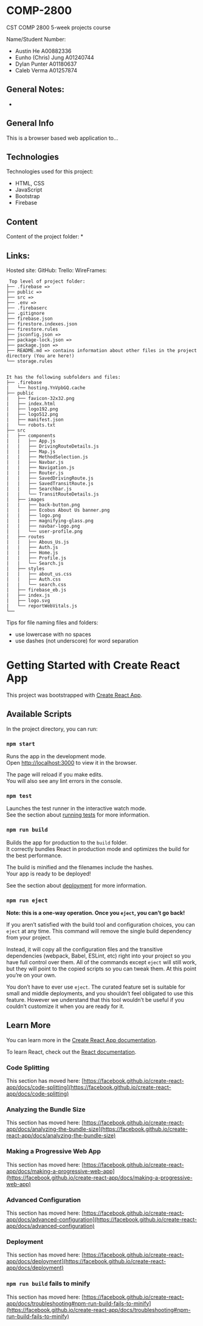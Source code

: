 # COMP-2800
CST COMP 2800 5-week projects course

Name/Student Number:
* Austin He A00882336
* Eunho (Chris) Jung A01240744
* Dylan Punter A01180637
* Caleb Verma A01257874

## General Notes:
* 

## General Info
This is a browser based web application to...

## Technologies
Technologies used for this project:
* HTML, CSS
* JavaScript
* Bootstrap
* Firebase
	
## Content
Content of the project folder:
*  

## Links:
Hosted site: 
GitHub:
Trello: 
WireFrames:

```
 Top level of project folder: 
├── .firebase =>
├── public => 
├── src => 
├── .env => 
├── .firebaserc
├── .gitignore
├── firebase.json
├── firestore.indexes.json
├── firestore.rules
├── jsconfig.json =>
├── package-lock.json =>
├── package.json => 
├── README.md => contains information about other files in the project directory (You are here!)
└── storage.rules


It has the following subfolders and files:
├── .firebase
|   └── hosting.YnVpbGQ.cache
├── public
|   ├── favicon-32x32.png
|   ├── index.html
|   ├── logo192.png
|   ├── logo512.png
|   ├── manifest.json
|   └── robots.txt
├── src
|   ├── components
|   |   ├── App.js
|   |   ├── DrivingRouteDetails.js
|   |   ├── Map.js
|   |   ├── MethodSelection.js
|   |   ├── Navbar.js
|   |   ├── Navigation.js
|   |   ├── Router.js
|   |   ├── SavedDrivingRoute.js
|   |   ├── SavedTransitRoute.js
|   |   ├── Searchbar.js
|   |   └── TransitRouteDetails.js
|   ├── images
|   |   ├── back-button.png
|   |   ├── Ecobus About Us banner.png
|   |   ├── logo.png
|   |   ├── magnifying-glass.png
|   |   ├── navbar-logo.png
|   |   └── user-profile.png
|   ├── routes
|   |   ├── Abous_Us.js
|   |   ├── Auth.js
|   |   ├── Home.js
|   |   ├── Profile.js
|   |   └── Search.js
|   ├── styles
|   |   ├── about_us.css
|   |   ├── Auth.css
|   |   └── search.css
|   ├── firebase_eb.js
|   ├── index.js
|   ├── logo.svg
|   └── reportWebVitals.js
└── 
```

Tips for file naming files and folders:
* use lowercase with no spaces
* use dashes (not underscore) for word separation

# Getting Started with Create React App

This project was bootstrapped with [Create React App](https://github.com/facebook/create-react-app).

## Available Scripts

In the project directory, you can run:

### `npm start`

Runs the app in the development mode.\
Open [http://localhost:3000](http://localhost:3000) to view it in the browser.

The page will reload if you make edits.\
You will also see any lint errors in the console.

### `npm test`

Launches the test runner in the interactive watch mode.\
See the section about [running tests](https://facebook.github.io/create-react-app/docs/running-tests) for more information.

### `npm run build`

Builds the app for production to the `build` folder.\
It correctly bundles React in production mode and optimizes the build for the best performance.

The build is minified and the filenames include the hashes.\
Your app is ready to be deployed!

See the section about [deployment](https://facebook.github.io/create-react-app/docs/deployment) for more information.

### `npm run eject`

**Note: this is a one-way operation. Once you `eject`, you can’t go back!**

If you aren’t satisfied with the build tool and configuration choices, you can `eject` at any time. This command will remove the single build dependency from your project.

Instead, it will copy all the configuration files and the transitive dependencies (webpack, Babel, ESLint, etc) right into your project so you have full control over them. All of the commands except `eject` will still work, but they will point to the copied scripts so you can tweak them. At this point you’re on your own.

You don’t have to ever use `eject`. The curated feature set is suitable for small and middle deployments, and you shouldn’t feel obligated to use this feature. However we understand that this tool wouldn’t be useful if you couldn’t customize it when you are ready for it.

## Learn More

You can learn more in the [Create React App documentation](https://facebook.github.io/create-react-app/docs/getting-started).

To learn React, check out the [React documentation](https://reactjs.org/).

### Code Splitting

This section has moved here: [https://facebook.github.io/create-react-app/docs/code-splitting](https://facebook.github.io/create-react-app/docs/code-splitting)

### Analyzing the Bundle Size

This section has moved here: [https://facebook.github.io/create-react-app/docs/analyzing-the-bundle-size](https://facebook.github.io/create-react-app/docs/analyzing-the-bundle-size)

### Making a Progressive Web App

This section has moved here: [https://facebook.github.io/create-react-app/docs/making-a-progressive-web-app](https://facebook.github.io/create-react-app/docs/making-a-progressive-web-app)

### Advanced Configuration

This section has moved here: [https://facebook.github.io/create-react-app/docs/advanced-configuration](https://facebook.github.io/create-react-app/docs/advanced-configuration)

### Deployment

This section has moved here: [https://facebook.github.io/create-react-app/docs/deployment](https://facebook.github.io/create-react-app/docs/deployment)

### `npm run build` fails to minify

This section has moved here: [https://facebook.github.io/create-react-app/docs/troubleshooting#npm-run-build-fails-to-minify](https://facebook.github.io/create-react-app/docs/troubleshooting#npm-run-build-fails-to-minify)
